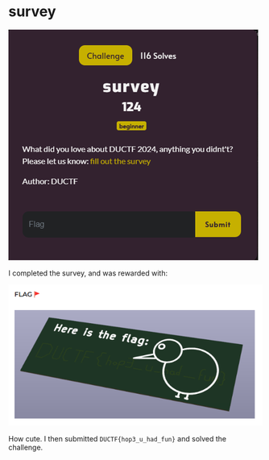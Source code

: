 # survey

![](../images/survey-part-1.png)

I completed the survey, and was rewarded with:

![](../images/survey-part-2.png)

How cute. I then submitted `DUCTF{hop3_u_had_fun}` and solved the challenge.
